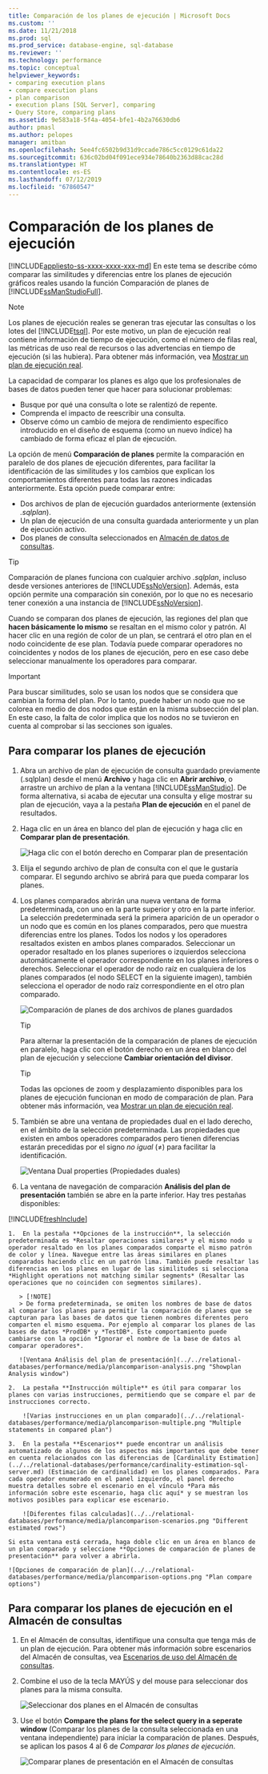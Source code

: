 ```yaml
---
title: Comparación de los planes de ejecución | Microsoft Docs
ms.custom: ''
ms.date: 11/21/2018
ms.prod: sql
ms.prod_service: database-engine, sql-database
ms.reviewer: ''
ms.technology: performance
ms.topic: conceptual
helpviewer_keywords:
- comparing execution plans
- compare execution plans
- plan comparison
- execution plans [SQL Server], comparing
- Query Store, comparing plans
ms.assetid: 9e583a18-5f4a-4054-bfe1-4b2a76630db6
author: pmasl
ms.author: pelopes
manager: amitban
ms.openlocfilehash: 5ee4fc6502b9d31d9ccade786c5cc0129c61da22
ms.sourcegitcommit: 636c02bd04f091ece934e78640b2363d88cac28d
ms.translationtype: HT
ms.contentlocale: es-ES
ms.lasthandoff: 07/12/2019
ms.locfileid: "67860547"
---
```

# <a name="compare-execution-plans"></a>Comparación de los planes de ejecución
[!INCLUDE[appliesto-ss-xxxx-xxxx-xxx-md](../../includes/appliesto-ss-xxxx-xxxx-xxx-md.md)]
En este tema se describe cómo comparar las similitudes y diferencias entre los planes de ejecución gráficos reales usando la función Comparación de planes de [!INCLUDE[ssManStudioFull](../../includes/ssmanstudiofull-md.md)]. 
  
> [!NOTE]
> Los planes de ejecución reales se generan tras ejecutar las consultas o los lotes del [!INCLUDE[tsql](../../includes/tsql-md.md)]. Por este motivo, un plan de ejecución real contiene información de tiempo de ejecución, como el número de filas real, las métricas de uso real de recursos o las advertencias en tiempo de ejecución (si las hubiera). Para obtener más información, vea [Mostrar un plan de ejecución real](../../relational-databases/performance/display-an-actual-execution-plan.md).
  
La capacidad de comparar los planes es algo que los profesionales de bases de datos pueden tener que hacer para solucionar problemas:
-   Busque por qué una consulta o lote se ralentizó de repente.
-   Comprenda el impacto de reescribir una consulta.
-   Observe cómo un cambio de mejora de rendimiento específico introducido en el diseño de esquema (como un nuevo índice) ha cambiado de forma eficaz el plan de ejecución.  
 
La opción de menú **Comparación de planes** permite la comparación en paralelo de dos planes de ejecución diferentes, para facilitar la identificación de las similitudes y los cambios que explican los comportamientos diferentes para todas las razones indicadas anteriormente. Esta opción puede comparar entre:
- Dos archivos de plan de ejecución guardados anteriormente (extensión *.sqlplan*).
- Un plan de ejecución de una consulta guardada anteriormente y un plan de ejecución activo.
- Dos planes de consulta seleccionados en [Almacén de datos de consultas](../../relational-databases/performance/monitoring-performance-by-using-the-query-store.md).

> [!TIP]
> Comparación de planes funciona con cualquier archivo *.sqlplan*, incluso desde versiones anteriores de [!INCLUDE[ssNoVersion](../../includes/ssnoversion-md.md)]. Además, esta opción permite una comparación sin conexión, por lo que no es necesario tener conexión a una instancia de [!INCLUDE[ssNoVersion](../../includes/ssnoversion-md.md)]. 

Cuando se comparan dos planes de ejecución, las regiones del plan que **hacen básicamente lo mismo** se resaltan en el mismo color y patrón. Al hacer clic en una región de color de un plan, se centrará el otro plan en el nodo coincidente de ese plan. Todavía puede comparar operadores no coincidentes y nodos de los planes de ejecución, pero en ese caso debe seleccionar manualmente los operadores para comparar.

> [!IMPORTANT]
> Para buscar similitudes, solo se usan los nodos que se considera que cambian la forma del plan. Por lo tanto, puede haber un nodo que no se colorea en medio de dos nodos que están en la misma subsección del plan. En este caso, la falta de color implica que los nodos no se tuvieron en cuenta al comprobar si las secciones son iguales.
  
## <a name="to-compare-execution-plans"></a>Para comparar los planes de ejecución
  
1.  Abra un archivo de plan de ejecución de consulta guardado previamente (.sqlplan) desde el menú **Archivo** y haga clic en **Abrir archivo**, o arrastre un archivo de plan a la ventana [!INCLUDE[ssManStudio](../../includes/ssManStudio-md.md)]. De forma alternativa, si acaba de ejecutar una consulta y elige mostrar su plan de ejecución, vaya a la pestaña **Plan de ejecución** en el panel de resultados. 

2.  Haga clic en un área en blanco del plan de ejecución y haga clic en **Comparar plan de presentación**. 

    ![Haga clic con el botón derecho en Comparar plan de presentación](../../relational-databases/performance/media/plancomparisonmenuoption.png "Right-click Compare Showplan")   

3.  Elija el segundo archivo de plan de consulta con el que le gustaría comparar. El segundo archivo se abrirá para que pueda comparar los planes.

4.  Los planes comparados abrirán una nueva ventana de forma predeterminada, con uno en la parte superior y otro en la parte inferior. La selección predeterminada será la primera aparición de un operador o un nodo que es común en los planes comparados, pero que muestra diferencias entre los planes. Todos los nodos y los operadores resaltados existen en ambos planes comparados. Seleccionar un operador resaltado en los planes superiores o izquierdos selecciona automáticamente el operador correspondiente en los planes inferiores o derechos. Seleccionar el operador de nodo raíz en cualquiera de los planes comparados (el nodo SELECT en la siguiente imagen), también selecciona el operador de nodo raíz correspondiente en el otro plan comparado.

    ![Comparación de planes de dos archivos de planes guardados](../../relational-databases/performance/media/plancomparison-plans.png "Plan comparison of two saved plan files")  

     > [!TIP]
     > Para alternar la presentación de la comparación de planes de ejecución en paralelo, haga clic con el botón derecho en un área en blanco del plan de ejecución y seleccione **Cambiar orientación del divisor**.

     > [!TIP]
     > Todas las opciones de zoom y desplazamiento disponibles para los planes de ejecución funcionan en modo de comparación de plan. Para obtener más información, vea [Mostrar un plan de ejecución real](../../relational-databases/performance/display-an-actual-execution-plan.md).

5.  También se abre una ventana de propiedades dual en el lado derecho, en el ámbito de la selección predeterminada. Las propiedades que existen en ambos operadores comparados pero tienen diferencias estarán precedidas por el signo *no igual* (&ne;) para facilitar la identificación.

    ![Ventana Dual properties (Propiedades duales)](../../relational-databases/performance/media/plancomparison-properties.png "Dual properties window")  

6.  La ventana de navegación de comparación **Análisis del plan de presentación** también se abre en la parte inferior. Hay tres pestañas disponibles:

[!INCLUDE[freshInclude](../../includes/paragraph-content/fresh-note-steps-feedback.md)]

    1.  En la pestaña **Opciones de la instrucción**, la selección predeterminada es *Resaltar operaciones similares* y el mismo nodo u operador resaltado en los planes comparados comparte el mismo patrón de color y línea. Navegue entre las áreas similares en planes comparados haciendo clic en un patrón lima. También puede resaltar las diferencias en los planes en lugar de las similitudes si selecciona *Highlight operations not matching similar segments* (Resaltar las operaciones que no coinciden con segmentos similares). 
    
       > [!NOTE]
       > De forma predeterminada, se omiten los nombres de base de datos al comparar los planes para permitir la comparación de planes que se capturan para las bases de datos que tienen nombres diferentes pero comparten el mismo esquema. Por ejemplo al comparar los planes de las bases de datos *ProdDB* y *TestDB*. Este comportamiento puede cambiarse con la opción *Ignorar el nombre de la base de datos al comparar operadores*.

       ![Ventana Análisis del plan de presentación](../../relational-databases/performance/media/plancomparison-analysis.png "Showplan Analysis window") 

    2.  La pestaña **Instrucción múltiple** es útil para comparar los planes con varias instrucciones, permitiendo que se compare el par de instrucciones correcto.

        ![Varias instrucciones en un plan comparado](../../relational-databases/performance/media/plancomparison-multiple.png "Multiple statements in compared plan")  

    3.  En la pestaña **Escenarios** puede encontrar un análisis automatizado de algunos de los aspectos más importantes que debe tener en cuenta relacionados con las diferencias de [Cardinality Estimation](../../relational-databases/performance/cardinality-estimation-sql-server.md) (Estimación de cardinalidad) en los planes comparados. Para cada operador enumerado en el panel izquierdo, el panel derecho muestra detalles sobre el escenario en el vínculo *Para más información sobre este escenario, haga clic aquí* y se muestran los motivos posibles para explicar ese escenario. 

        ![Diferentes filas calculadas](../../relational-databases/performance/media/plancomparison-scenarios.png "Different estimated rows")  

    Si esta ventana está cerrada, haga doble clic en un área en blanco de un plan comparado y seleccione **Opciones de comparación de planes de presentación** para volver a abrirla.

    ![Opciones de comparación de plan](../../relational-databases/performance/media/plancomparison-options.png "Plan compare options")  

## <a name="to-compare-execution-plans-in-query-store"></a>Para comparar los planes de ejecución en el Almacén de consultas

1.  En el Almacén de consultas, identifique una consulta que tenga más de un plan de ejecución. Para obtener más información sobre escenarios del Almacén de consultas, vea [Escenarios de uso del Almacén de consultas](../../relational-databases/performance/query-store-usage-scenarios.md#identify-and-tune-top-resource-consuming-queries).

2.  Combine el uso de la tecla MAYÚS y del mouse para seleccionar dos planes para la misma consulta. 

    ![Seleccionar dos planes en el Almacén de consultas](../../relational-databases/performance/media/plancomparison-querystore.png "Select two plans in Query Store")   

3.  Use el botón **Compare the plans for the select query in a seperate window** (Comparar los planes de la consulta seleccionada en una ventana independiente) para iniciar la comparación de planes. Después, se aplican los pasos 4 al 6 de *Comparar los planes de ejecución*. 

    ![Comparar planes de presentación en el Almacén de consultas](../../relational-databases/performance/media/plancomparison-querystoreoption.png "Compare Showplan in Query Store") 
